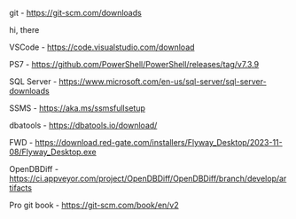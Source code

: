 git - https://git-scm.com/downloads

hi, there

VSCode - https://code.visualstudio.com/download

PS7 - https://github.com/PowerShell/PowerShell/releases/tag/v7.3.9

SQL Server -  https://www.microsoft.com/en-us/sql-server/sql-server-downloads

SSMS - https://aka.ms/ssmsfullsetup 

dbatools - https://dbatools.io/download/

FWD - https://download.red-gate.com/installers/Flyway_Desktop/2023-11-08/Flyway_Desktop.exe

OpenDBDiff - https://ci.appveyor.com/project/OpenDBDiff/OpenDBDiff/branch/develop/artifacts

Pro git book - https://git-scm.com/book/en/v2
